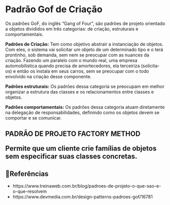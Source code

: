 <h1> Padrão Gof de Criação </h1>

<p>Os padrões GoF, do inglês “Gang of Four”, são padrões de projeto orientado a objetos divididos em três categorias: de criação, estruturais e comportamentais.

**Padrões de Criação:** Tem como objetivo abstrair a instanciação de objetos. Com eles, o sistema vai solicitar um objeto de um determinado tipo e o terá prontinho, sob demanda, sem nem se preocupar com as nuances da criação. Fazendo um paralelo com o mundo real, uma empresa automobilística quando precisa de amortecedores, ela terceiriza (solicita-os) e então os instala em seus carros, sem se preocupar com o todo envolvido na criação desse componente.

**Padrões estruturais:** Os padrões dessa categoria se preocupam em melhor organizar a estrutura das classes e os relacionamentos entre classes e objetos.

**Padrões comportamentais:** Os padrões dessa categoria atuam diretamente na delegação de responsabilidades, definindo como os objetos devem se comportar e se comunicar.
</p>

<h2>PADRÃO DE PROJETO FACTORY METHOD</2>
<p>Permite que um cliente crie famílias de objetos sem especificar suas classes concretas.</p>



<h2>🔗Referências</h2>
<ul>
<li>https://www.treinaweb.com.br/blog/padroes-de-projeto-o-que-sao-e-o-que-resolvem</li>
<li>https://www.devmedia.com.br/design-patterns-padroes-gof/16781</li>
</ul>